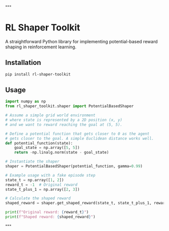 """
# RL Shaper Toolkit

A straightforward Python library for implementing potential-based reward shaping in reinforcement learning.

## Installation

```bash
pip install rl-shaper-toolkit
```

## Usage

```python
import numpy as np
from rl_shaper_toolkit.shaper import PotentialBasedShaper

# Assume a simple grid world environment
# where state is represented by a 2D position (x, y)
# and we want to reward reaching the goal at (5, 5).

# Define a potential function that gets closer to 0 as the agent
# gets closer to the goal. A simple Euclidean distance works well.
def potential_function(state):
    goal_state = np.array([5, 5])
    return -np.linalg.norm(state - goal_state)

# Instantiate the shaper
shaper = PotentialBasedShaper(potential_function, gamma=0.99)

# Example usage with a fake episode step
state_t = np.array([1, 2])
reward_t = -1  # Original reward
state_t_plus_1 = np.array([2, 3])

# Calculate the shaped reward
shaped_reward = shaper.get_shaped_reward(state_t, state_t_plus_1, reward_t)

print(f"Original reward: {reward_t}")
print(f"Shaped reward: {shaped_reward}")
```
"""
